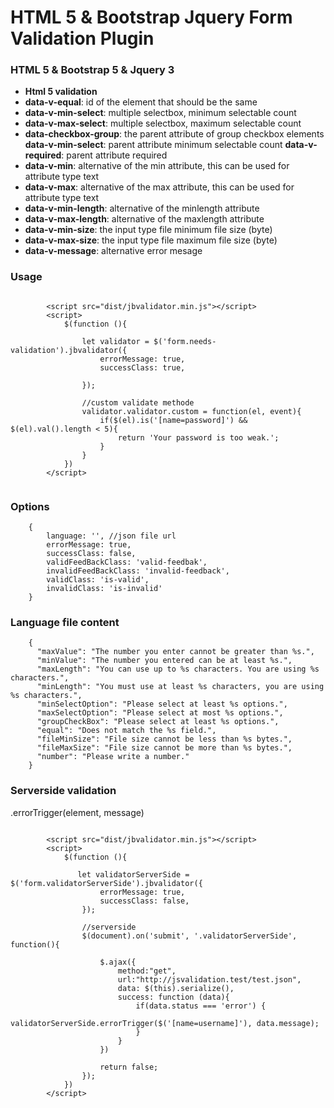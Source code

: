 # HTML 5 & Bootstrap Jquery Form Validation Plugin

### HTML 5 & Bootstrap 5 & Jquery 3

* **Html 5 validation**
* **data-v-equal**: id of the element that should be the same
* **data-v-min-select**: multiple selectbox, minimum selectable count
* **data-v-max-select**: multiple selectbox, maximum selectable count
* **data-checkbox-group**: the parent attribute of group checkbox elements
**data-v-min-select**: parent attribute minimum selectable count
**data-v-required**: parent attribute required
* **data-v-min**: alternative of the min attribute, this can be used for attribute type text
* **data-v-max**: alternative of the max attribute, this can be used for attribute type text
* **data-v-min-length**: alternative of the minlength attribute
* **data-v-max-length**: alternative of the maxlength attribute
* **data-v-min-size**: the input type file minimum file size (byte)
* **data-v-max-size**: the input type file maximum file size (byte)
* **data-v-message**: alternative error mesage

### Usage

```
        
        <script src="dist/jbvalidator.min.js"></script>
        <script>
            $(function (){

                let validator = $('form.needs-validation').jbvalidator({
                    errorMessage: true,
                    successClass: true,

                });

                //custom validate methode
                validator.validator.custom = function(el, event){
                    if($(el).is('[name=password]') && $(el).val().length < 5){
                        return 'Your password is too weak.';
                    }
                }
            })
        </script>
        
```

### Options

```
    {
        language: '', //json file url
        errorMessage: true,
        successClass: false,
        validFeedBackClass: 'valid-feedbak',
        invalidFeedBackClass: 'invalid-feedback',
        validClass: 'is-valid',
        invalidClass: 'is-invalid'
    }
```

### Language file content

```
    {
      "maxValue": "The number you enter cannot be greater than %s.",
      "minValue": "The number you entered can be at least %s.",
      "maxLength": "You can use up to %s characters. You are using %s characters.",
      "minLength": "You must use at least %s characters, you are using %s characters.",
      "minSelectOption": "Please select at least %s options.",
      "maxSelectOption": "Please select at most %s options.",
      "groupCheckBox": "Please select at least %s options.",
      "equal": "Does not match the %s field.",
      "fileMinSize": "File size cannot be less than %s bytes.",
      "fileMaxSize": "File size cannot be more than %s bytes.",
      "number": "Please write a number."
    }
```

### Serverside validation

.errorTrigger(element, message)
```
        
        <script src="dist/jbvalidator.min.js"></script>
        <script>
            $(function (){

               let validatorServerSide = $('form.validatorServerSide').jbvalidator({
                    errorMessage: true,
                    successClass: false,
                });

                //serverside
                $(document).on('submit', '.validatorServerSide', function(){

                    $.ajax({
                        method:"get",
                        url:"http://jsvalidation.test/test.json",
                        data: $(this).serialize(),
                        success: function (data){
                            if(data.status === 'error') {
                                validatorServerSide.errorTrigger($('[name=username]'), data.message);
                            }
                        }
                    })

                    return false;
                });
            })
        </script>
        
```
